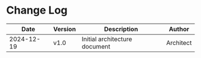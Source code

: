 # Change Log

| Date       | Version | Description                   | Author    |
| ---------- | ------- | ----------------------------- | --------- |
| 2024-12-19 | v1.0    | Initial architecture document | Architect |
